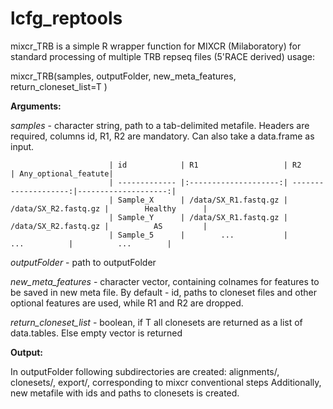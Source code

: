 # lcfg_reptools


mixcr_TRB is a simple R wrapper function for MIXCR (Milaboratory) for standard processing of multiple TRB repseq files (5'RACE derived)
 usage:
 
 mixcr_TRB(samples, outputFolder, new_meta_features, return_cloneset_list=T )
 
 **Arguments:**
 
 *samples*          -    character string, path to a tab-delimited metafile. Headers are required, columns id, R1, R2 are mandatory.
                           Can also take a data.frame as input.
                           
                          | id            | R1                   | R2                   | Any_optional_featute|
                          | ------------- |:--------------------:| --------------------:|--------------------:|
                          | Sample_X      | /data/SX_R1.fastq.gz | /data/SX_R2.fastq.gz |        Healthy      |
                          | Sample_Y      | /data/SX_R1.fastq.gz | /data/SX_R2.fastq.gz |          AS         |
                          | Sample_5      |        ...           |         ...          |          ...        |
      
      
 *outputFolder*         -   path to outputFolder
      
 *new_meta_features*    -   character vector, containing colnames for features to be saved in new meta file. By default - id, paths to cloneset files                              and other optional features are used, while R1 and R2 are dropped.
      
 *return_cloneset_list* -  boolean, if T all clonesets are returned as a list of data.tables. Else empty vector is returned
      
      
      
  **Output:**
  
  In outputFolder following subdirectories are created: alignments/, clonesets/, export/, corresponding to mixcr conventional steps
  Additionally, new metafile with ids and paths to clonesets is created.
      
  